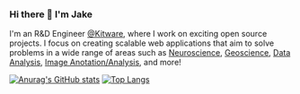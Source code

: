 ### Hi there 👋 I'm Jake

I'm an R&D Engineer [@Kitware](https://github.com/Kitware), where I work on exciting open source projects. I focus on creating scalable web applications that aim to solve problems in a wide range of areas such as [Neuroscience](https://github.com/dandi), [Geoscience](https://github.com/ResonantGeoData/ResonantGeoData), [Data Analysis](https://github.com/multinet-app), [Image Anotation/Analysis](https://www.ncbi.nlm.nih.gov/pmc/articles/PMC5858615/), and more!

[![Anurag's GitHub stats](https://github-readme-stats.vercel.app/api?username=AlmightyYakob)](https://github.com/anuraghazra/github-readme-stats)
[![Top Langs](https://github-readme-stats.vercel.app/api/top-langs/?username=AlmightyYakob&layout=compact&langs_count=8)](https://github.com/anuraghazra/github-readme-stats)
<!--
**AlmightyYakob/AlmightyYakob** is a ✨ _special_ ✨ repository because its `README.md` (this file) appears on your GitHub profile.

Here are some ideas to get you started:

- 🔭 I’m currently working on ...
- 🌱 I’m currently learning ...
- 👯 I’m looking to collaborate on ...
- 🤔 I’m looking for help with ...
- 💬 Ask me about ...
- 📫 How to reach me: ...
- 😄 Pronouns: ...
- ⚡ Fun fact: ...
-->
